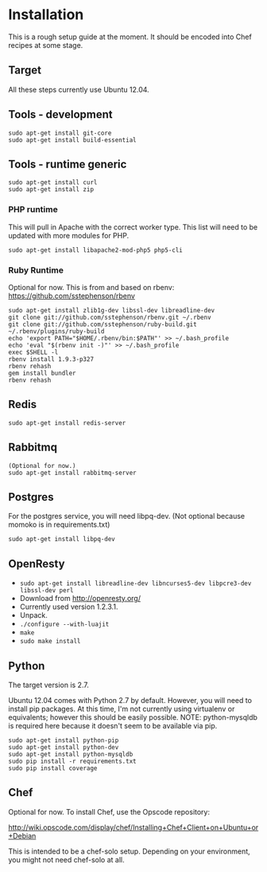 # Installation

This is a rough setup guide at the moment. It should be encoded into Chef recipes
at some stage.

## Target

All these steps currently use Ubuntu 12.04.

## Tools - development

	sudo apt-get install git-core
	sudo apt-get install build-essential

## Tools - runtime generic

	sudo apt-get install curl
	sudo apt-get install zip

### PHP runtime

This will pull in Apache with the correct worker type. This list will need to be
updated with more modules for PHP.

	sudo apt-get install libapache2-mod-php5 php5-cli

### Ruby Runtime

Optional for now. This is from and based on rbenv: https://github.com/sstephenson/rbenv

	sudo apt-get install zlib1g-dev libssl-dev libreadline-dev
	git clone git://github.com/sstephenson/rbenv.git ~/.rbenv
	git clone git://github.com/sstephenson/ruby-build.git ~/.rbenv/plugins/ruby-build
	echo 'export PATH="$HOME/.rbenv/bin:$PATH"' >> ~/.bash_profile
	echo 'eval "$(rbenv init -)"' >> ~/.bash_profile
	exec $SHELL -l
	rbenv install 1.9.3-p327
	rbenv rehash
	gem install bundler
	rbenv rehash

## Redis

	sudo apt-get install redis-server

## Rabbitmq

	(Optional for now.)
	sudo apt-get install rabbitmq-server

## Postgres

For the postgres service, you will need libpq-dev.
(Not optional because momoko is in requirements.txt)

	sudo apt-get install libpq-dev

## OpenResty

* `sudo apt-get install libreadline-dev libncurses5-dev libpcre3-dev libssl-dev perl`
* Download from http://openresty.org/
* Currently used version 1.2.3.1.
* Unpack.
* `./configure --with-luajit`
* `make`
* `sudo make install`

## Python

The target version is 2.7.

Ubuntu 12.04 comes with Python 2.7 by default. However, you will need to install pip packages.
At this time, I'm not currently using virtualenv or equivalents; however this should
be easily possible. NOTE: python-mysqldb is required here because it doesn't seem to be
available via pip.

	sudo apt-get install python-pip
	sudo apt-get install python-dev
	sudo apt-get install python-mysqldb
	sudo pip install -r requirements.txt
    sudo pip install coverage

## Chef

Optional for now. To install Chef, use the Opscode repository:

http://wiki.opscode.com/display/chef/Installing+Chef+Client+on+Ubuntu+or+Debian

This is intended to be a chef-solo setup. Depending on your environment,
you might not need chef-solo at all.